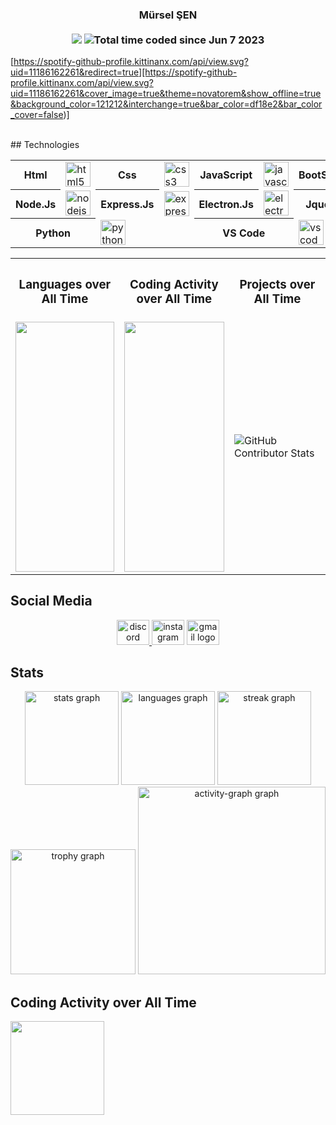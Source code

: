 <h3 align="center">
  <strong>
    Mürsel ŞEN
  </strong>
  <br /><br />
  <img src="https://visitor-badge.laobi.icu/badge?page_id=murselsen.murselsen&" />
  <img src="https://wakatime.com/badge/user/602e419d-f1c9-4979-ac85-a3da5d93f7e7.svg"
    alt="Total time coded since Jun 7 2023" />
</h3>

[https://spotify-github-profile.kittinanx.com/api/view.svg?uid=11186162261&redirect=true][https://spotify-github-profile.kittinanx.com/api/view.svg?uid=11186162261&cover_image=true&theme=novatorem&show_offline=true&background_color=121212&interchange=true&bar_color=df18e2&bar_color_cover=false)]

<br>
## Technologies

<div align="center">
  <table>
    <tr>
      <th>Html</th>
      <td><img src="https://cdn.jsdelivr.net/gh/devicons/devicon/icons/html5/html5-original.svg" alt="html5 logo"
          height="40" /></td>
      <th>Css</th>
      <td><img src="https://cdn.jsdelivr.net/gh/devicons/devicon/icons/css3/css3-original.svg" alt="css3 logo"
          height="40" /></td>
      <th>JavaScript</th>
      <td><img src="https://cdn.simpleicons.org/javascript/F7DF1E" alt="javascript logo" height="40" /></td>
      <th>BootStrap</th>
      <td><img src="https://cdn.jsdelivr.net/gh/devicons/devicon/icons/bootstrap/bootstrap-original.svg"
          alt="bootstrap logo" height="40" /></td>
    </tr>
    <tr>
      <th>Node.Js</th>
      <td><img src="https://cdn.simpleicons.org/nodedotjs/339933" alt="nodejs logo" height="40" /></td>
      <th>Express.Js</th>
      <td><img src="https://cdn.simpleicons.org/express/fff000" alt="express logo" height="40" /></td>
      <th>Electron.Js</th>
      <td><img src="https://cdn.simpleicons.org/electron/47848F" alt="electron logo" height="40" /></td>
      <th>Jquery</th>
      <td><img src="https://cdn.simpleicons.org/jquery/47848F" alt="jquery logo" height="40" /></td>
    </tr>
    <tr>
      <th colspan="2">Python</th>
      <td colspan="2"><img src="https://cdn.jsdelivr.net/gh/devicons/devicon/icons/python/python-original.svg"
          alt="python logo" height="40" /></td>
      <th colspan="2">VS Code</th>
      <td colspan="2"><img src="https://cdn.jsdelivr.net/gh/devicons/devicon/icons/vscode/vscode-original.svg"
          alt="vscode logo" height="40" /></td>
    </tr>
  </table>
</div>

<table style="border:0; width: 100%;">
  <tr>
    <th>
      <h3>Languages over All Time</h3>
    </th>
    <th>
      <h3>Coding Activity over All Time</h3>
    </th>
    <th>
      <h3>Projects over All Time</h3>
    </th>
  </tr>
  <tr>
    <td>
      <img src="https://wakatime.com/share/@murselsen/3ba3d656-553a-41bf-a57b-3da03f750117.svg" height="400"
        width="100%" />
    </td>
    <td>
      <img src="https://wakatime.com/share/@murselsen/c7f22644-7e1e-45f5-9c69-eac94f1f09e6.svg" height="400"
        width="100%" />
    </td>
    <td>
      <img
        src="https://github-contributor-stats.vercel.app/api?username=murselsen&limit=5&theme=gruvbox&combine_all_yearly_contributions=true"
        alt="GitHub Contributor Stats" />
    </td>
  </tr>
</table>





## Social Media

<p align="center">
  <a href="https://discord.com/users/643474762085040138" target='__blank'>
    <img src="https://raw.githubusercontent.com/poyrazavsever/readme-maker/main/public/SocialMedia/discord/default.svg"
      alt="discord logo" height="40" width="52" />
  </a>
  <a href="https://www.instagram.com/35_mursel/" target='__blank'>
    <img
      src="https://raw.githubusercontent.com/poyrazavsever/readme-maker/main/public/SocialMedia/instagram/default.svg"
      alt="instagram logo" height="40" width="52" /></a>
  <a href="mailto:murselsen803@gmail.com" target='__blank'>
    <img src="https://raw.githubusercontent.com/poyrazavsever/readme-maker/main/public/SocialMedia/gmail/default.svg"
      alt="gmail logo" height="40" width="52" /></a>
</p>

## Stats

<p align="center">
  <img
    src="https://github-readme-stats.vercel.app/api?username=murselsen&hide_title=false&hide_rank=false&show_icons=true&include_all_commits=true&count_private=true&disable_animations=false&theme=dracula"
    height="150" alt="stats graph" />
  <img
    src="https://github-readme-stats.vercel.app/api/top-langs?username=murselsen&locale=en&hide_title=false&layout=compact&card_width=320&langs_count=5&theme=dracula&hide_border=false&order=2"
    height="150" alt="languages graph" />
  <img
    src="https://streak-stats.demolab.com?user=murselsen&locale=en&mode=daily&theme=dracula&hide_border=false&border_radius=5&order=3"
    height="150" alt="streak graph" />
  <img
    src="https://github-profile-trophy.vercel.app/?username=murselsen&theme=dracula&column=-1&row=1&margin-w=8&margin-h=8&no-bg=false&no-frame=false&order=4"
    height="200" alt="trophy graph" />
  <img
    src="https://github-readme-activity-graph.vercel.app/graph?username=murselsen&radius=16&theme=react&area=true&order=5"
    height="300" alt="activity-graph graph" />
</p>

## Coding Activity over All Time

<img src="https://wakatime.com/share/@murselsen/4aa100ab-f0ee-4a0b-9163-ed35b5af9c93.svg" height="150"></img>
